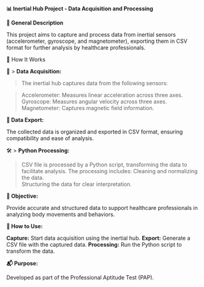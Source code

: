 **📊 Inertial Hub Project - Data Acquisition and Processing**

**🌟 General Description**

This project aims to capture and process data from inertial sensors (accelerometer, gyroscope, and magnetometer), exporting them in CSV format for further analysis by healthcare professionals.

🚀 How It Works

📡 > **Data Acquisition:**

> The inertial hub captures data from the following sensors:

> Accelerometer: Measures linear acceleration across three axes.  
> Gyroscope: Measures angular velocity across three axes. 
> Magnetometer: Captures magnetic field information.

**💾 Data Export:**

The collected data is organized and exported in CSV format, ensuring compatibility and ease of analysis.

🛠️ > **Python Processing:**

> CSV file is processed by a Python script, transforming the data to facilitate analysis. The processing includes:
> Cleaning and normalizing the data.  
> Structuring the data for clear interpretation.

**🎯 Objective:**

Provide accurate and structured data to support healthcare professionals in analyzing body movements and behaviors.

**📝 How to Use:**

**Capture:** Start data acquisition using the inertial hub.
**Export:** Generate a CSV file with the captured data.
**Processing:** Run the Python script to transform the data.

**📬 Purpose:**

Developed as part of the Professional Aptitude Test (PAP).
